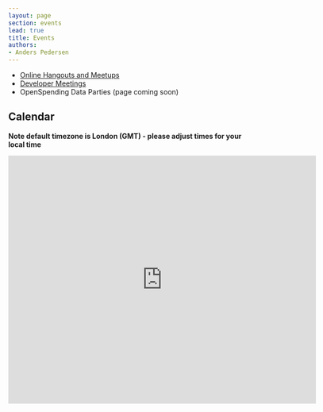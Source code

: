 ```yaml
---
layout: page
section: events
lead: true
title: Events
authors:
- Anders Pedersen
---
```

* [Online Hangouts and Meetups](./hangouts/)
* [Developer Meetings](./developer-meetings/)
* OpenSpending Data Parties (page coming soon)

## Calendar

**Note default timezone is London (GMT) - please adjust times for your local time**

<iframe src="https://www.google.com/calendar/embed?showTitle=0&amp;showPrint=0&amp;mode=AGENDA&amp;height=600&amp;wkst=2&amp;bgcolor=%23FFFFFF&amp;src=okfn.org_tv35sruocggmv16asebq61pv6k%40group.calendar.google.com&amp;color=%23875509&amp;ctz=Europe%2FLondon" style=" border-width:0 " width="620" height="500" frameborder="0" scrolling="no"></iframe>

